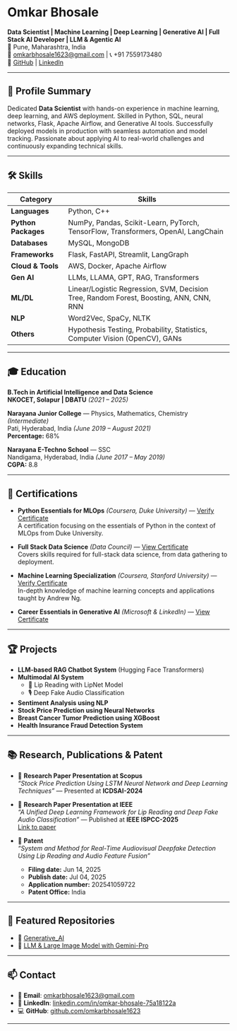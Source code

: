 # Omkar Bhosale

**Data Scientist | Machine Learning | Deep Learning | Generative AI | Full Stack AI Developer | LLM & Agentic AI**  
📍 Pune, Maharashtra, India  
📧 omkarbhosale1623@gmail.com | 📞 +91 7559173480  
🔗 [GitHub](https://github.com/omkarbhosale1623) | [LinkedIn](https://www.linkedin.com/in/omkar-bhosale-75a18122a/)

---

## 📌 Profile Summary

Dedicated **Data Scientist** with hands-on experience in machine learning, deep learning, and AWS deployment. Skilled in Python, SQL, neural networks, Flask, Apache Airflow, and Generative AI tools. Successfully deployed models in production with seamless automation and model tracking. Passionate about applying AI to real-world challenges and continuously expanding technical skills.

---


## 🛠️ Skills

| Category            | Skills                                                                                 |
|---------------------|----------------------------------------------------------------------------------------|
| **Languages**       | Python, C++                                                                            |
| **Python Packages** | NumPy, Pandas, Scikit-Learn, PyTorch, TensorFlow, Transformers, OpenAI, LangChain      |
| **Databases**       | MySQL, MongoDB                                                                         |
| **Frameworks**       | Flask, FastAPI, Streamlit, LangGraph                                                              |
| **Cloud & Tools**   | AWS, Docker, Apache Airflow                                                            |
| **Gen AI**          | LLMs, LLAMA, GPT, RAG, Transformers                                                    |
| **ML/DL**           | Linear/Logistic Regression, SVM, Decision Tree, Random Forest, Boosting, ANN, CNN, RNN |
| **NLP**             | Word2Vec, SpaCy, NLTK                                                                  |
| **Others**          | Hypothesis Testing, Probability, Statistics, Computer Vision (OpenCV), GANs            |

---

## 🎓 Education

**B.Tech in Artificial Intelligence and Data Science**  
**NKOCET, Solapur | DBATU** *(2021 – 2025)*

**Narayana Junior College** — Physics, Mathematics, Chemistry *(Intermediate)*  
Pati, Hyderabad, India *(June 2019 – August 2021)*  
**Percentage:** 68%

**Narayana E-Techno School** — SSC  
Nandigama, Hyderabad, India *(June 2017 – May 2019)*  
**CGPA:** 8.8

---

## 📜 Certifications

- **Python Essentials for MLOps** *(Coursera, Duke University)* — [Verify Certificate](https://www.coursera.org/account/accomplishments/verify/F7AN4D24Q5UT)  
  A certification focusing on the essentials of Python in the context of MLOps from Duke University.

- **Full Stack Data Science** *(Data Council)* — [View Certificate](https://drive.google.com/file/d/1dObAGbDNqQ12E3A2xrewMx-9kQXReO0C/view)  
  Covers skills required for full-stack data science, from data gathering to deployment.

- **Machine Learning Specialization** *(Coursera, Stanford University)* — [Verify Certificate](https://www.coursera.org/account/accomplishments/specialization/5I2RA6WC9U9M)  
  In-depth knowledge of machine learning concepts and applications taught by Andrew Ng.

- **Career Essentials in Generative AI** *(Microsoft & LinkedIn)* — [View Certificate](https://www.linkedin.com/learning/certificates/c33776d6479e98acef725c61eaeabfe2bdc76ce45a02574360b5386fa1529dfa)
  
---

## 🏆 Projects

- **LLM-based RAG Chatbot System** (Hugging Face Transformers)
- **Multimodal AI System**
  - 🎥 Lip Reading with LipNet Model
  - 🎙️ Deep Fake Audio Classification
- **Sentiment Analysis using NLP**
- **Stock Price Prediction using Neural Networks**
- **Breast Cancer Tumor Prediction using XGBoost**
- **Health Insurance Fraud Detection System**

---

## 📚 Research, Publications & Patent

- 📄 **Research Paper Presentation at Scopus**  
  *“Stock Price Prediction Using LSTM Neural Network and Deep Learning Techniques”* — Presented at **ICDSAI-2024**

- 📄 **Research Paper Presentation at IEEE**  
  *“A Unified Deep Learning Framework for Lip Reading and Deep Fake Audio Classification”* — Published at **IEEE ISPCC-2025**  
  [Link to paper](https://ieeexplore.ieee.org/document/11039390)

- 🧾 **Patent**  
  *“System and Method for Real-Time Audiovisual Deepfake Detection Using Lip Reading and Audio Feature Fusion”*  
  - **Filing date:** Jun 14, 2025  
  - **Publish date:** Jul 04, 2025  
  - **Application number:** 202541059722  
  - **Patent Office:** India

---

## 📂 Featured Repositories

- 🔗 [Generative_AI](https://github.com/omkarbhosale1623/Generative-AI)
- 🔗 [LLM & Large Image Model with Gemini-Pro](https://github.com/omkarbhosale1623/LLM-Large-Image-Model-with-Gemini-Pro)

---

## 📫 Contact

- 📧 **Email**: omkarbhosale1623@gmail.com
- 🔗 **LinkedIn**: [linkedin.com/in/omkar-bhosale-75a18122a](https://www.linkedin.com/in/omkar-bhosale-75a18122a/)
- 💻 **GitHub**: [github.com/omkarbhosale1623](https://github.com/omkarbhosale1623)

---

